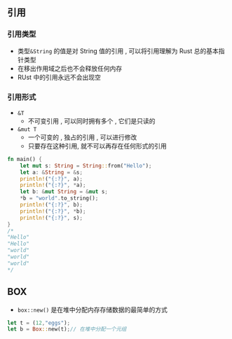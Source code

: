 ## 引用
### 引用类型

- 类型`&String` 的值是对 String 值的引用 , 可以将引用理解为 Rust 总的基本指针类型
- 在移出作用域之后也不会释放任何内存
- RUst 中的引用永远不会出现空

### 引用形式
- `&T`
	- 不可变引用 , 可以同时拥有多个 , 它们是只读的
- `&mut T`
	- 一个可变的 , 独占的引用 , 可以进行修改
	- 只要存在这种引用, 就不可以再存在任何形式的引用

```rust
fn main() {
    let mut s: String = String::from("Hello");
    let a: &String = &s;
    println!("{:?}", a);
    println!("{:?}", *a);
    let b: &mut String = &mut s;
    *b = "world".to_string();
    println!("{:?}", b);
    println!("{:?}", *b);
    println!("{:?}", s);
}
/*
"Hello"
"Hello"
"world"
"world"
"world"
*/
```

## BOX

- `box::new()` 是在堆中分配内存存储数据的最简单的方式
```rust
let t = (12,"eggs");
let b = Box::new(t);// 在堆中分配一个元组
```
